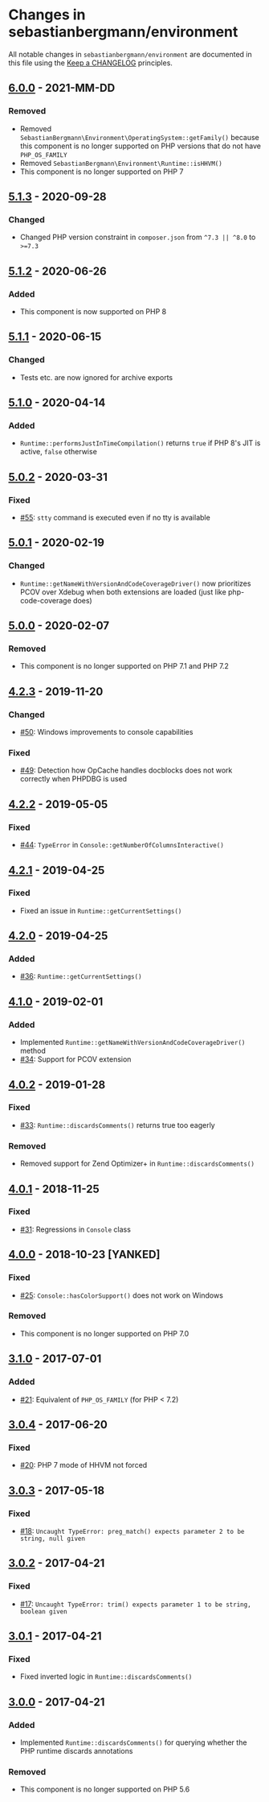 # Changes in sebastianbergmann/environment

All notable changes in `sebastianbergmann/environment` are documented in this file using the [Keep a CHANGELOG](http://keepachangelog.com/) principles.

## [6.0.0] - 2021-MM-DD

### Removed

* Removed `SebastianBergmann\Environment\OperatingSystem::getFamily()` because this component is no longer supported on PHP versions that do not have `PHP_OS_FAMILY`
* Removed `SebastianBergmann\Environment\Runtime::isHHVM()`
* This component is no longer supported on PHP 7

## [5.1.3] - 2020-09-28

### Changed

* Changed PHP version constraint in `composer.json` from `^7.3 || ^8.0` to `>=7.3`

## [5.1.2] - 2020-06-26

### Added

* This component is now supported on PHP 8

## [5.1.1] - 2020-06-15

### Changed

* Tests etc. are now ignored for archive exports

## [5.1.0] - 2020-04-14

### Added

* `Runtime::performsJustInTimeCompilation()` returns `true` if PHP 8's JIT is active, `false` otherwise

## [5.0.2] - 2020-03-31

### Fixed

* [#55](https://github.com/sebastianbergmann/environment/issues/55): `stty` command is executed even if no tty is available

## [5.0.1] - 2020-02-19

### Changed

* `Runtime::getNameWithVersionAndCodeCoverageDriver()` now prioritizes PCOV over Xdebug when both extensions are loaded (just like php-code-coverage does)

## [5.0.0] - 2020-02-07

### Removed

* This component is no longer supported on PHP 7.1 and PHP 7.2

## [4.2.3] - 2019-11-20

### Changed

* [#50](https://github.com/sebastianbergmann/environment/pull/50): Windows improvements to console capabilities

### Fixed

* [#49](https://github.com/sebastianbergmann/environment/issues/49): Detection how OpCache handles docblocks does not work correctly when PHPDBG is used

## [4.2.2] - 2019-05-05

### Fixed

* [#44](https://github.com/sebastianbergmann/environment/pull/44): `TypeError` in `Console::getNumberOfColumnsInteractive()`

## [4.2.1] - 2019-04-25

### Fixed

* Fixed an issue in `Runtime::getCurrentSettings()`

## [4.2.0] - 2019-04-25

### Added

* [#36](https://github.com/sebastianbergmann/environment/pull/36): `Runtime::getCurrentSettings()`

## [4.1.0] - 2019-02-01

### Added

* Implemented `Runtime::getNameWithVersionAndCodeCoverageDriver()` method
* [#34](https://github.com/sebastianbergmann/environment/pull/34): Support for PCOV extension

## [4.0.2] - 2019-01-28

### Fixed

* [#33](https://github.com/sebastianbergmann/environment/issues/33): `Runtime::discardsComments()` returns true too eagerly

### Removed

* Removed support for Zend Optimizer+ in `Runtime::discardsComments()`

## [4.0.1] - 2018-11-25

### Fixed

* [#31](https://github.com/sebastianbergmann/environment/issues/31): Regressions in `Console` class

## [4.0.0] - 2018-10-23 [YANKED]

### Fixed

* [#25](https://github.com/sebastianbergmann/environment/pull/25): `Console::hasColorSupport()` does not work on Windows

### Removed

* This component is no longer supported on PHP 7.0

## [3.1.0] - 2017-07-01

### Added

* [#21](https://github.com/sebastianbergmann/environment/issues/21): Equivalent of `PHP_OS_FAMILY` (for PHP < 7.2) 

## [3.0.4] - 2017-06-20

### Fixed

* [#20](https://github.com/sebastianbergmann/environment/pull/20): PHP 7 mode of HHVM not forced

## [3.0.3] - 2017-05-18

### Fixed

* [#18](https://github.com/sebastianbergmann/environment/issues/18): `Uncaught TypeError: preg_match() expects parameter 2 to be string, null given`

## [3.0.2] - 2017-04-21

### Fixed

* [#17](https://github.com/sebastianbergmann/environment/issues/17): `Uncaught TypeError: trim() expects parameter 1 to be string, boolean given`

## [3.0.1] - 2017-04-21

### Fixed

* Fixed inverted logic in `Runtime::discardsComments()`

## [3.0.0] - 2017-04-21

### Added

* Implemented `Runtime::discardsComments()` for querying whether the PHP runtime discards annotations

### Removed

* This component is no longer supported on PHP 5.6

[6.0.0]: https://github.com/sebastianbergmann/environment/compare/5.1.3...master
[5.1.3]: https://github.com/sebastianbergmann/environment/compare/5.1.2...5.1.3
[5.1.2]: https://github.com/sebastianbergmann/environment/compare/5.1.1...5.1.2
[5.1.1]: https://github.com/sebastianbergmann/environment/compare/5.1.0...5.1.1
[5.1.0]: https://github.com/sebastianbergmann/environment/compare/5.0.2...5.1.0
[5.0.2]: https://github.com/sebastianbergmann/environment/compare/5.0.1...5.0.2
[5.0.1]: https://github.com/sebastianbergmann/environment/compare/5.0.0...5.0.1
[5.0.0]: https://github.com/sebastianbergmann/environment/compare/4.2.3...5.0.0
[4.2.3]: https://github.com/sebastianbergmann/environment/compare/4.2.2...4.2.3
[4.2.2]: https://github.com/sebastianbergmann/environment/compare/4.2.1...4.2.2
[4.2.1]: https://github.com/sebastianbergmann/environment/compare/4.2.0...4.2.1
[4.2.0]: https://github.com/sebastianbergmann/environment/compare/4.1.0...4.2.0
[4.1.0]: https://github.com/sebastianbergmann/environment/compare/4.0.2...4.1.0
[4.0.2]: https://github.com/sebastianbergmann/environment/compare/4.0.1...4.0.2
[4.0.1]: https://github.com/sebastianbergmann/environment/compare/66691f8e2dc4641909166b275a9a4f45c0e89092...4.0.1
[4.0.0]: https://github.com/sebastianbergmann/environment/compare/3.1.0...66691f8e2dc4641909166b275a9a4f45c0e89092
[3.1.0]: https://github.com/sebastianbergmann/environment/compare/3.0...3.1.0
[3.0.4]: https://github.com/sebastianbergmann/environment/compare/3.0.3...3.0.4
[3.0.3]: https://github.com/sebastianbergmann/environment/compare/3.0.2...3.0.3
[3.0.2]: https://github.com/sebastianbergmann/environment/compare/3.0.1...3.0.2
[3.0.1]: https://github.com/sebastianbergmann/environment/compare/3.0.0...3.0.1
[3.0.0]: https://github.com/sebastianbergmann/environment/compare/2.0...3.0.0


